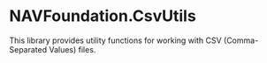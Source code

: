 # NAVFoundation.CsvUtils

This library provides utility functions for working with CSV (Comma-Separated Values) files.
